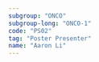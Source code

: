 ```yaml
---
subgroup: "ONCO"
subgroup-long: "ONCO-1"
code: "PS02"
tag: "Poster Presenter"
name: "Aaron Li"
---
```

